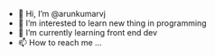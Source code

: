 - 👋 Hi, I’m @arunkumarvj
- 👀 I’m interested to  learn new thing in programming
- 🌱 I’m currently learning front end dev
- 📫 How to reach me ...

<!---
arunkumarvj/arunkumarvj is a ✨ special ✨ repository because its `README.md` (this file) appears on your GitHub profile.
You can click the Preview link to take a look at your changes.

public function saveDocuments() {
    $input = json_decode(file_get_contents("php://input"), true);
    $results = [];

    foreach ($input as $doc) {
        $url = $doc['fullDocURL'];
        $savePath = FCPATH . $doc['DocPathName'];
        $dir = dirname($savePath);

        // Create directory if it doesn't exist
        if (!is_dir($dir)) {
            if (!mkdir($dir, 0777, true)) {
                $results[] = [
                    'DocName' => $doc['DocName'],
                    'status' => 'error',
                    'message' => "Failed to create directory: $dir"
                ];
                continue;
            }
        }

        // Set headers to simulate browser request
        $headers = [
            'User-Agent: Mozilla/5.0 (Windows NT 10.0; Win64; x64)',
            'Accept: */*',
            'Referer: ' . $url,
            'Origin: http://yourdomain.com' // Optional - replace with your actual frontend
        ];

        // Initialize cURL
        $ch = curl_init($url);
        curl_setopt_array($ch, [
            CURLOPT_RETURNTRANSFER => true,
            CURLOPT_FOLLOWLOCATION => true,
            CURLOPT_TIMEOUT => 30,
            CURLOPT_SSL_VERIFYPEER => false,
            CURLOPT_SSL_VERIFYHOST => false,
            CURLOPT_HEADER => true,
            CURLOPT_HTTPHEADER => $headers
        ]);

        $response = curl_exec($ch);
        $curlErr = curl_error($ch);
        $httpCode = curl_getinfo($ch, CURLINFO_HTTP_CODE);
        $headerSize = curl_getinfo($ch, CURLINFO_HEADER_SIZE);
        curl_close($ch);

        $responseHeaders = substr($response, 0, $headerSize);
        $body = substr($response, $headerSize);

        if ($httpCode === 200 && $body) {
            file_put_contents($savePath, $body);
            $results[] = [
                'DocName' => $doc['DocName'],
                'status' => 'success',
                'message' => "Saved to $savePath"
            ];
        } else {
            $results[] = [
                'DocName' => $doc['DocName'],
                'status' => 'error',
                'message' => "Download failed from: $url\nHTTP Code: $httpCode\nError: $curlErr\nHeaders:\n$responseHeaders"
            ];
        }
    }

    header('Content-Type: application/json');
    echo json_encode($results);
}

--->
